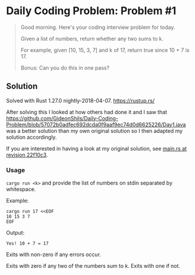 # Daily Coding Problem: Problem #1

> Good morning. Here's your coding interview problem for today.
>
> Given a list of numbers, return whether any two sums to k.
>
> For example, given [10, 15, 3, 7] and k of 17, return true since 10 + 7 is 17.
>
> Bonus: Can you do this in one pass?

## Solution

Solved with Rust 1.27.0 nightly-2018-04-07. https://rustup.rs/

After solving this I looked at how others had done it and I saw that
https://github.com/GideonShils/Daily-Coding-Problem/blob/57072b0adfec692dcda0f9aaf9ec74d0d6625226/Day1.java
was a better solution than my own original solution so I then adapted
my solution accordingly.

If you are interested in having a look at my original solution, see
[main.rs at revision 22f10c3](https://github.com/DCP-solved-with-Rust/dcp_00001/blob/22f10c3b1e23a01563686f41b9c04f667e2196be/src/main.rs).

### Usage

`cargo run <k>` and provide the list of numbers on stdin separated by whitespace.

Example:

```
cargo run 17 <<EOF
10 15 3 7
EOF
```

Output:

```
Yes! 10 + 7 = 17
```

Exits with non-zero if any errors occur.

Exits with zero if any two of the numbers sum to k. Exits with one if not.
